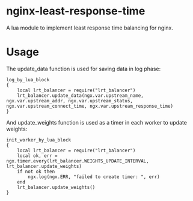 # nginx-least-response-time
A lua module to implement least response time balancing for nginx.

# Usage
The update_data function is used for saving data in log phase:

    log_by_lua_block
    {
        local lrt_balancer = require("lrt_balancer")
        lrt_balancer.update_data(ngx.var.upstream_name, ngx.var.upstream_addr, ngx.var.upstream_status, ngx.var.upstream_connect_time, ngx.var.upstream_response_time)
    }

And update_weights function is used as a timer in each worker to update weights:

    init_worker_by_lua_block
    {
        local lrt_balancer = require("lrt_balancer")
        local ok, err = ngx.timer.every(lrt_balancer.WEIGHTS_UPDATE_INTERVAL, lrt_balancer.update_weights)
        if not ok then
            ngx.log(ngx.ERR, "failed to create timer: ", err)
        end
        lrt_balancer.update_weights()
    }
